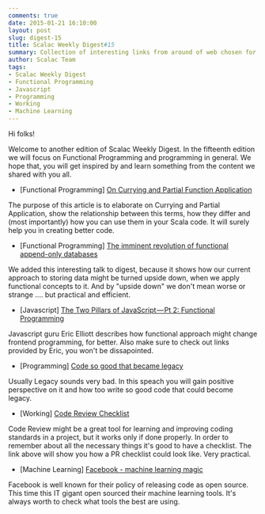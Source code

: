 ```yaml
---
comments: true
date: 2015-01-21 16:10:00
layout: post
slug: digest-15
title: Scalac Weekly Digest#15
summary: Collection of interesting links from around of web chosen for you by Scalac team
author: Scalac Team
tags:
- Scalac Weekly Digest
- Functional Programming
- Javascript
- Programming
- Working
- Machine Learning
---
```


Hi folks! 

Welcome to another edition of Scalac Weekly Digest. In the fifteenth edition we will focus on Functional Programming and programming in general. We hope that, you will get inspired by and learn something from the content we shared with you all. 

* \[Functional Programming\] [On Currying and Partial Function Application](http://www.vasinov.com/blog/on-currying-and-partial-function-application/) 

The purpose of this article is to elaborate on Currying and Partial Application, show the relationship between this terms, how they differ and (most importantly) how you can use them in your Scala code. It will surely help you in creating better code.

* \[Functional Programming\] [The imminent revolution of functional append-only databases](http://2014.flatmap.no/speakers/lilleaas.html)

We added this interesting talk to digest, because it shows how our current approach to storing data might be turned upside down, when we apply functional concepts to it. And by "upside down" we don't mean worse or strange .... but practical and efficient.

* \[Javascript\] [The Two Pillars of JavaScript — Pt 2: Functional Programming](https://medium.com/javascript-scene/the-two-pillars-of-javascript-pt-2-functional-programming-a63aa53a41a4)

Javascript guru Eric Elliott describes how functional approach might change frontend programming, for better. Also make sure to check out links provided by Eric, you won't be dissapointed.

* \[Programming\] [Code so good that became legacy](https://www.youtube.com/watch?v=YruzQgWdv48)

Usually Legacy sounds very bad. In this speach you will gain positive perspective on it and how too write so good code that could become legacy. 

* \[Working\] [Code Review Checklist](http://blog.fogcreek.com/increase-defect-detection-with-our-code-review-checklist-example/)

Code Review might be a great tool for learning and improving coding standards in a project, but it works only if done properly. In order to remember about all the necessary things it's good to have a checklist. The link above will show you how a PR checklist could look like. Very practical. 

* \[Machine Learning\] [Facebook - machine learning magic](http://www.infoworld.com/article/2871752/machine-learning/facebook-open-sources-its-machine-learning-magic.html)

Facebook is well known for their policy of releasing code as open source. This time this IT gigant open sourced their machine learning tools. It's always worth to check what tools the best are using.

